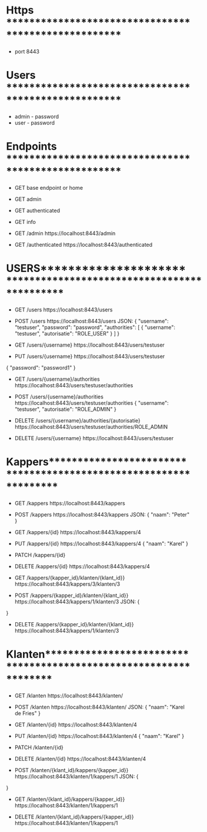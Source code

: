 # Https ****************************************************

* port 8443

# Users ****************************************************

* admin - password
* user - password

# Endpoints ****************************************************

* GET       base endpoint or home

* GET       admin

* GET       authenticated

* GET       info

* GET        /admin
https://localhost:8443/admin


* GET        /authenticated
https://localhost:8443/authenticated

# USERS*****************************************************************
* GET       /users
https://localhost:8443/users


* POST      /users
https://localhost:8443/users
JSON:
    {
        "username": "testuser",
        "password": "password",
        "authorities": [
                {
                    "username": "testuser",
                    "autorisatie": "ROLE_USER"
                }
            ]
    }


* GET       /users/{username}
https://localhost:8443/users/testuser


* PUT       /users/{username}
https://localhost:8443/users/testuser


{
"password": "password1"
}


* GET       /users/{username}/authorities
https://localhost:8443/users/testuser/authorities


* POST      /users/{username}/authorities
https://localhost:8443/users/testuser/authorities
{
    "username": "testuser",
    "autorisatie": "ROLE_ADMIN"
}

* DELETE    /users/{username}/authorities/{autorisatie}
https://localhost:8443/users/testuser/authorities/ROLE_ADMIN


* DELETE    /users/{username}
https://localhost:8443/users/testuser


# Kappers*****************************************************************

* GET       /kappers
https://localhost:8443/kappers

* POST      /kappers
https://localhost:8443/kappers
JSON:
{
    "naam": "Peter"
}

* GET       /kappers/{id}
https://localhost:8443/kappers/4

* PUT       /kappers/{id}
https://localhost:8443/kappers/4
{
    "naam": "Karel"
}

* PATCH     /kappers/{id}
* DELETE    /kappers/{id}
https://localhost:8443/kappers/4

* GET        /kappers/{kapper_id}/klanten/{klant_id}}
https://localhost:8443/kappers/3/klanten/3

* POST       /kappers/{kapper_id}/klanten/{klant_id}}
https://localhost:8443/kappers/1/klanten/3
JSON:
{
    
}

* DELETE     /kappers/{kapper_id}/klanten/{klant_id}}
https://localhost:8443/kappers/1/klanten/3

# Klanten*****************************************************************

* GET       /klanten
https://localhost:8443/klanten/

* POST      /klanten
https://localhost:8443/klanten/
JSON:
    {
        "naam": "Karel de Fries"
    }

* GET       /klanten/{id}
https://localhost:8443/klanten/4

* PUT       /klanten/{id}
https://localhost:8443/klanten/4
{
    "naam": "Karel"
}

* PATCH     /klanten/{id}
* DELETE    /klanten/{id}
https://localhost:8443/klanten/4

* POST        /klanten/{klant_id}/kappers/{kapper_id}}
https://localhost:8443/klanten/1/kappers/1
JSON:
{
    
}

* GET       /klanten/{klant_id}/kappers/{kapper_id}}
https://localhost:8443/klanten/1/kappers/1

* DELETE     /klanten/{klant_id}/kappers/{kapper_id}}
https://localhost:8443/klanten/1/kappers/1


